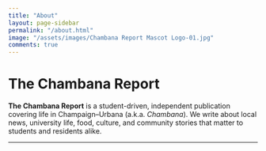 ```yaml
---
title: "About"
layout: page-sidebar
permalink: "/about.html"
image: "/assets/images/Chambana Report Mascot Logo-01.jpg"
comments: true
---
```

# The Chambana Report

**The Chambana Report** is a student-driven, independent publication covering life in Champaign–Urbana (a.k.a. *Chambana*). We write about local news, university life, food, culture, and community stories that matter to students and residents alike.  

---
